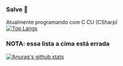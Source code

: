 ### Salve 👋

Atualmente programando com C CU (CSharp)<br>
[![Top Langs](https://github-readme-stats.vercel.app/api/top-langs/?username=anuraghazra&langs_count=15&show_icons=true&theme=radical)](https://youtu.be/dQw4w9WgXcQ)
<br>
### NOTA: essa lista a cima está errada

[![Anurag's github stats](https://github-readme-stats.vercel.app/api?username=ChickChuck2&show_icons=true&theme=radical)](https://youtu.be/dQw4w9WgXcQ)
